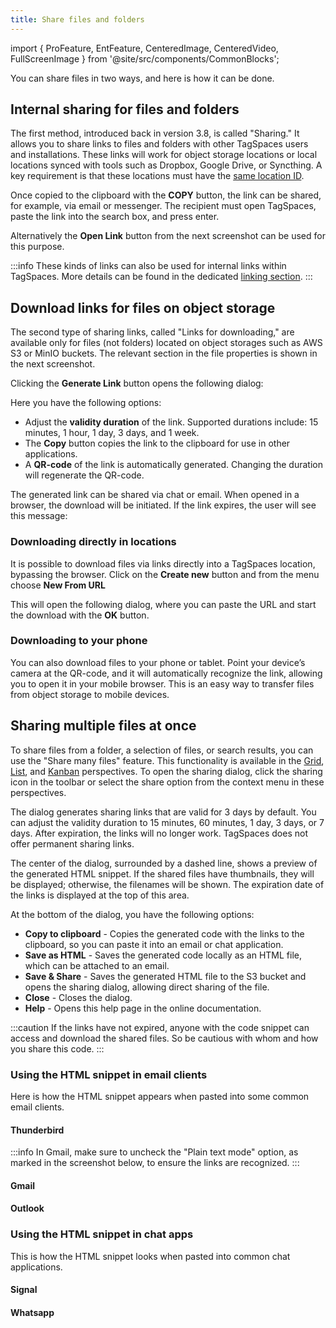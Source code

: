 ```yaml
---
title: Share files and folders
---
```


import { ProFeature, EntFeature, CenteredImage, CenteredVideo, FullScreenImage } from '@site/src/components/CommonBlocks';

You can share files in two ways, and here is how it can be done.

## Internal sharing for files and folders

The first method, introduced back in version 3.8, is called "Sharing." It allows you to share links to files and folders with other TagSpaces users and installations. These links will work for object storage locations or local locations synced with tools such as Dropbox, Google Drive, or Syncthing. A key requirement is that these locations must have the [same location ID](/linking#location-ids).

<CenteredImage
    caption="Sharing link in file and folder properties"
    src="/media/sharing/sharing-link.avif"
    maxWidth="600px"
    showCaption
/>

Once copied to the clipboard with the **COPY** button, the link can be shared, for example, via email or messenger. The recipient must open TagSpaces, paste the link into the search box, and press enter.

<CenteredImage
    caption="Open TS-Links from the search box"
    src="/media/search/tslink-in-search.avif"
    showCaption
/>

Alternatively the **Open Link** button from the next screenshot can be used for this purpose.

<CenteredImage
    caption="Open sharing link in TagSpaces"
    src="/media/sharing/open-sharing-link.avif"
    maxWidth="650px"
    showCaption
/>

:::info
These kinds of links can also be used for internal links within TagSpaces. More details can be found in the dedicated [linking section](/linking).
:::

## Download links for files on object storage

<ProFeature />

The second type of sharing links, called "Links for downloading," are available only for files (not folders) located on object storages such as AWS S3 or MinIO buckets. The relevant section in the file properties is shown in the next screenshot.

<CenteredImage
    caption="Download links in the file properties"
    src="/media/sharing/open-download-link-dialog.avif"
    maxWidth="600px"
    showCaption
/>

Clicking the **Generate Link** button opens the following dialog:

<CenteredImage
    caption="Generating the download links"
    src="/media/sharing/generate-download-link.avif"
    maxWidth="600px"
    showCaption
/>

Here you have the following options:

- Adjust the **validity duration** of the link. Supported durations include: 15 minutes, 1 hour, 1 day, 3 days, and 1 week.
- The **Copy** button copies the link to the clipboard for use in other applications.
- A **QR-code** of the link is automatically generated. Changing the duration will regenerate the QR-code.

The generated link can be shared via chat or email. When opened in a browser, the download will be initiated. If the link expires, the user will see this message:

<CenteredImage
    caption="Expired download links"
    src="/media/expired-download-link.png"
    maxWidth="797px"
    showCaption
/>

### Downloading directly in locations

It is possible to download files via links directly into a TagSpaces location, bypassing the browser. Click on the **Create new** button and from the menu choose **New From URL**

<CenteredImage
    caption="Open "
    src="/media/open-download-from-url-dialog.avif"
    maxWidth="350px"
    showCaption
/>

This will open the following dialog, where you can paste the URL and start the download with the **OK** button.

<CenteredImage
    caption="Open "
    src="/media/download-file-dialog.avif"
    maxWidth="450px"
    showCaption
/>

### Downloading to your phone

You can also download files to your phone or tablet. Point your device’s camera at the QR-code, and it will automatically recognize the link, allowing you to open it in your mobile browser. This is an easy way to transfer files from object storage to mobile devices.

## Sharing multiple files at once

<ProFeature />

To share files from a folder, a selection of files, or search results, you can use the "Share many files" feature. This functionality is available in the [Grid](/perspectives/grid), [List](/perspectives/list), and [Kanban](/perspectives/kanban) perspectives. To open the sharing dialog, click the sharing icon in the toolbar or select the share option from the context menu in these perspectives.

<CenteredImage
    caption="Open the file sharing dialog"
    src="/media/open-sharing-dialog.png"
    maxWidth="1056px"
    showCaption
/>

The dialog generates sharing links that are valid for 3 days by default. You can adjust the validity duration to 15 minutes, 60 minutes, 1 day, 3 days, or 7 days. After expiration, the links will no longer work. TagSpaces does not offer permanent sharing links.

<CenteredImage
    caption="The file sharing dialog"
    src="/media/file-sharing-dialog.png"
    maxWidth="735px"
    showCaption
/>

The center of the dialog, surrounded by a dashed line, shows a preview of the generated HTML snippet. If the shared files have thumbnails, they will be displayed; otherwise, the filenames will be shown. The expiration date of the links is displayed at the top of this area.

At the bottom of the dialog, you have the following options:

- **Copy to clipboard** - Copies the generated code with the links to the clipboard, so you can paste it into an email or chat application.
- **Save as HTML** - Saves the generated code locally as an HTML file, which can be attached to an email.
- **Save & Share** - Saves the generated HTML file to the S3 bucket and opens the sharing dialog, allowing direct sharing of the file.
- **Close** - Closes the dialog.
- **Help** - Opens this help page in the online documentation.

:::caution
If the links have not expired, anyone with the code snippet can access and download the shared files. So be cautious with whom and how you share this code.
:::

### Using the HTML snippet in email clients

Here is how the HTML snippet appears when pasted into some common email clients.

#### Thunderbird

<CenteredImage
    caption="Sharing snippet in Thunderbird"
    src="/media/sharing/sharing-snipped-thunderbird.png"
    maxWidth="970px"
    showCaption
/>

:::info
In Gmail, make sure to uncheck the "Plain text mode" option, as marked in the screenshot below, to ensure the links are recognized.
:::

#### Gmail

<CenteredImage
    caption="Sharing snippet in Gmail"
    src="/media/sharing/sharing-snipped-gmail.png"
    maxWidth="970px"
    showCaption
/>

#### Outlook

<CenteredImage
    caption="Sharing snippet in Outlook"
    src="/media/sharing/sharing-snipped-outlook.png"
    maxWidth="970px"
    showCaption
/>

### Using the HTML snippet in chat apps

This is how the HTML snippet looks when pasted into common chat applications.

#### Signal

<CenteredImage
    caption="Sharing snippet in Signal"
    src="/media/sharing/sharing-snipped-signal.png"
    maxWidth="970px"
    showCaption
/>

#### Whatsapp

<CenteredImage
    caption="Sharing snippet in Whatsapp"
    src="/media/sharing/sharing-snipped-whatsapp.png"
    maxWidth="970px"
    showCaption
/>
